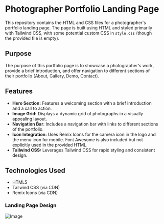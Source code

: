 # Photographer Portfolio Landing Page

This repository contains the HTML and CSS files for a photographer's portfolio landing page. The page is built using HTML and styled primarily with Tailwind CSS, with some potential custom CSS in `style.css` (though the provided file is empty).

## Purpose

The purpose of this portfolio page is to showcase a photographer's work, provide a brief introduction, and offer navigation to different sections of their portfolio (About, Gallery, Demo, Contact).

## Features

* **Hero Section:** Features a welcoming section with a brief introduction and a call to action.
* **Image Grid:** Displays a dynamic grid of photographs in a visually appealing layout.
* **Navigation Bar:** Includes a navigation bar with links to different sections of the portfolio.
* **Icon Integration:** Uses Remix Icons for the camera icon in the logo and the menu icon for mobile. Font Awesome is also included but not explicitly used in the provided HTML.
* **Tailwind CSS:** Leverages Tailwind CSS for rapid styling and consistent design.

## Technologies Used

* HTML5
* Tailwind CSS (via CDN)
* Remix Icons (via CDN)

### Landing Page Design

![Image](https://github.com/user-attachments/assets/e64579d4-e011-4d6e-8ff4-96c3ecc8edc5)
